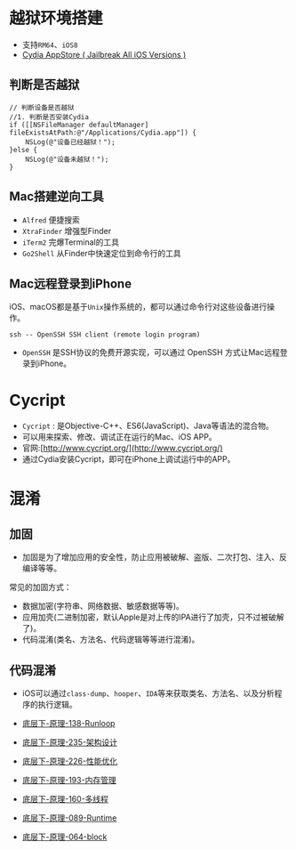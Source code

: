 
# 越狱环境搭建

* 支持`RM64`、`iOS8`
* [Cydia AppStore ( Jailbreak All iOS Versions )](https://www.baidu.com/link?url=lSV6SkMuIqs_uE7C13L_nzfblxl4rlsvlauEh2FtdUe&wd=&eqid=b6a2733800118226000000065f98dad7)

## 判断是否越狱

```objc
// 判断设备是否越狱
//1. 判断是否安装Cydia
if ([[NSFileManager defaultManager] fileExistsAtPath:@"/Applications/Cydia.app"]) {
    NSLog(@"设备已经越狱！");
}else {
    NSLog(@"设备未越狱！");
}
```

## Mac搭建逆向工具

* `Alfred` 便捷搜索
* `XtraFinder` 增强型Finder
* `iTerm2` 完爆Terminal的工具
* `Go2Shell` 从Finder中快速定位到命令行的工具

## Mac远程登录到iPhone

iOS、macOS都是基于`Unix`操作系统的，都可以通过命令行对这些设备进行操作。

```
ssh -- OpenSSH SSH client (remote login program)
```

* `OpenSSH` 是SSH协议的免费开源实现，可以通过 OpenSSH 方式让Mac远程登录到iPhone。

# Cycript

* `Cycript` : 是Objective-C++、ES6(JavaScript)、Java等语法的混合物。
* 可以用来探索、修改、调试正在运行的Mac、iOS APP。
* 官网:[http://www.cycript.org/](http://www.cycript.org/)
* 通过Cydia安装Cycript，即可在iPhone上调试运行中的APP。

# 混淆

## 加固

* 加固是为了增加应用的安全性，防止应用被破解、盗版、二次打包、注入、反编译等等。

常见的加固方式：

* 数据加密(字符串、网络数据、敏感数据等等)。
* 应用加壳(二进制加密，默认Apple是对上传的IPA进行了加壳，只不过被破解了)。
* 代码混淆(类名、方法名、代码逻辑等等进行混淆)。

## 代码混淆

* iOS可以通过`class-dump`、`hooper`、`IDA`等来获取类名、方法名、以及分析程序的执行逻辑。

* [底层下-原理-138-Runloop](https://www.bilibili.com/video/BV1ae411s7qo?p=343)
* [底层下-原理-235-架构设计](https://www.bilibili.com/video/BV1ae411s7qo?p=440)
* [底层下-原理-226-性能优化](https://www.bilibili.com/video/BV1ae411s7qo?p=431)
* [底层下-原理-193-内存管理](https://www.bilibili.com/video/BV1ae411s7qo?p=398)
* [底层下-原理-160-多线程](https://www.bilibili.com/video/BV1ae411s7qo?p=365)
* [底层下-原理-089-Runtime](https://www.bilibili.com/video/BV1ae411s7qo?p=294)
* [底层下-原理-064-block](https://www.bilibili.com/video/BV1ae411s7qo?p=269)




























































